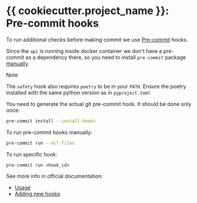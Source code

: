 # {{ cookiecutter.project_name }}: Pre-commit hooks #

To run additional checks before making commit we use [Pre-commit](https://pre-commit.com/) hooks.


Since the `api` is running inside docker container we don't have a pre-commit as a dependency there, so you need to 
install `pre-commit` package [manually](https://pre-commit.com/#install).

> [!NOTE]  
> The `safety` hook also requires `poetry` to be in your `PATH`.
> Ensure the poetry installed with the same python version as in `pyproject.toml`

You need to generate the actual git pre-commit hook. It should be done only once:

```bash
pre-commit install --install-hooks
```

To run pre-commit hooks manually:

```bash
pre-commit run --all-files
```

To run specific hook:

```
pre-commit run <hook_id>
```

See more info in official documentation:

* [Usage](https://pre-commit.com/#usage)
* [Adding new hooks](https://pre-commit.com/#plugins)
